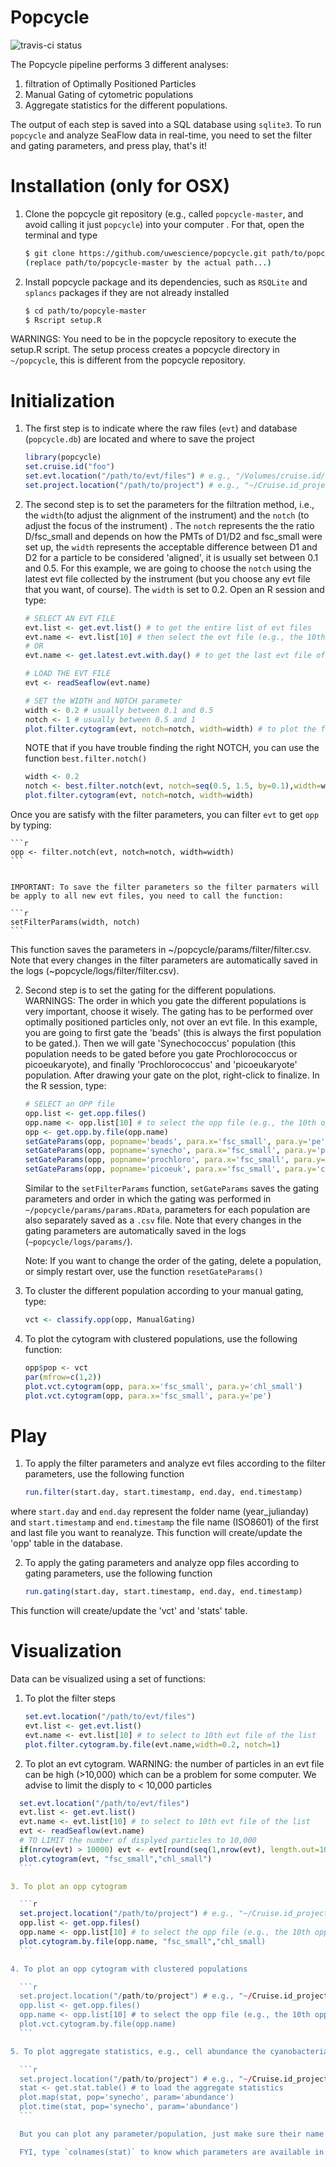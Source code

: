 Popcycle
========

![travis-ci status](https://travis-ci.org/uwescience/popcycle.svg?branch=master)

The Popcycle pipeline performs 3 different analyses:

1. filtration of Optimally Positioned Particles
2. Manual Gating of cytometric populations
3. Aggregate statistics for the different populations.

The output of each step is saved into a SQL database using `sqlite3`. To run `popcycle` and analyze SeaFlow data in real-time, you need to set the filter and gating parameters, and press play, that's it!

# Installation (only for OSX)
1. Clone the popcycle git repository (e.g., called `popcycle-master`, and avoid calling it just `popcycle`) into your computer . For that, open the terminal and type
    ```sh
    $ git clone https://github.com/uwescience/popcycle.git path/to/popcycle-master 
    (replace path/to/popcycle-master by the actual path...)
    ```

2. Install popcycle package and its dependencies, such as `RSQLite` and `splancs` packages if they are not already installed

    ```sh
    $ cd path/to/popcyle-master
    $ Rscript setup.R
    ```
WARNINGS: You need to be in the popcycle repository to execute the setup.R script. The setup process creates a popcycle directory in `~/popcycle`, this is different from the popcycle repository. 

# Initialization
1. The first step is to indicate where the raw files (`evt`) and database (`popcycle.db`) are located and where to save the project

    ```r
    library(popcycle) 
    set.cruise.id("foo")
    set.evt.location("/path/to/evt/files") # e.g., "/Volumes/cruise.id/evt"
    set.project.location("/path/to/project") # e.g., "~/Cruise.id_project"
    ```

2. The second step is to set the parameters for the filtration method, i.e., the `width`(to adjust the alignment of the instrument) and the `notch` (to adjust the focus of the instrument) . The `notch` represents the the ratio D/fsc_small and  depends on how the PMTs of D1/D2 and fsc_small were set up, the `width` represents the acceptable difference between D1 and D2 for a particle to be considered 'aligned', it is usually set between 0.1 and 0.5. For this example, we are going to choose the `notch` using the latest evt file collected by the instrument (but you choose any evt file that you want, of course). The `width` is  set to 0.2. Open an R session and type:

    ```r
    # SELECT AN EVT FILE
    evt.list <- get.evt.list() # to get the entire list of evt files
    evt.name <- evt.list[10] # then select the evt file (e.g., the 10th evt file in the list)
    # OR
    evt.name <- get.latest.evt.with.day() # to get the last evt file of the list
   
    # LOAD THE EVT FILE
    evt <- readSeaflow(evt.name)
    
    # SET the WIDTH and NOTCH parameter
    width <- 0.2 # usually between 0.1 and 0.5
    notch <- 1 # usually between 0.5 and 1
    plot.filter.cytogram(evt, notch=notch, width=width) # to plot the filtration steps
    ```
    
    NOTE that if you have trouble finding the right NOTCH, you can use the function `best.filter.notch()`
    ```r
    width <- 0.2
    notch <- best.filter.notch(evt, notch=seq(0.5, 1.5, by=0.1),width=width, do.plot=TRUE)
    plot.filter.cytogram(evt, notch=notch, width=width)
    ```
    
  Once you are satisfy with the filter parameters, you can filter `evt` to get `opp` by typing:
  
    ```r
    opp <- filter.notch(evt, notch=notch, width=width)
    ```


    IMPORTANT: To save the filter parameters so the filter parmaters will be apply to all new evt files, you need to call the function: 
    
    ```r
    setFilterParams(width, notch)
    ```
This function saves the parameters in ~/popcycle/params/filter/filter.csv. Note that every changes in the filter parameters are automatically saved in the logs (~popcycle/logs/filter/filter.csv).


2. Second step is to set the gating for the different populations. WARNINGS: The order in which you gate the different populations is very important, choose it wisely. The gating has to be performed over optimally positioned particles only, not over an evt file. In this example, you are going to first gate the 'beads' (this is always the first population to be gated.). Then we will gate 'Synechococcus' population (this population needs to be gated before you gate Prochlorococcus or picoeukaryote), and finally 'Prochlorococcus' and 'picoeukaryote' population. After drawing your gate on the plot, right-click to finalize.
In the R session, type:

    ```r
    # SELECT an OPP file
    opp.list <- get.opp.files()
    opp.name <- opp.list[10] # to select the opp file (e.g., the 10th opp file in the list)
    opp <- get.opp.by.file(opp.name)
    setGateParams(opp, popname='beads', para.x='fsc_small', para.y='pe')
    setGateParams(opp, popname='synecho', para.x='fsc_small', para.y='pe')
    setGateParams(opp, popname='prochloro', para.x='fsc_small', para.y='chl_small')
    setGateParams(opp, popname='picoeuk', para.x='fsc_small', para.y='chl_small')
    ```

    Similar to the `setFilterParams` function, `setGateParams` saves the gating parameters and order in which the gating was performed in `~/popcycle/params/params.RData`, parameters for each population are also separately saved as a `.csv` file. Note that every changes in the gating parameters are automatically saved in the logs (`~popcycle/logs/params/`).

    Note: If you want to change the order of the gating, delete a population, or simply restart over, use the function 
    <code>resetGateParams()</code>
    
3. To cluster the different population according to your manual gating, type:

    ```r
    vct <- classify.opp(opp, ManualGating)
    ```
4. To plot the cytogram with clustered populations, use the following function:

    ```r
    opp$pop <- vct
    par(mfrow=c(1,2))
    plot.vct.cytogram(opp, para.x='fsc_small', para.y='chl_small')
    plot.vct.cytogram(opp, para.x='fsc_small', para.y='pe')
    ```


# Play

1. To apply the filter parameters and analyze evt files according to the filter parameters, use the following function

   ```r
   run.filter(start.day, start.timestamp, end.day, end.timestamp)
   ```
   
 where `start.day` and `end.day` represent the folder name (year_julianday) and `start.timestamp` and `end.timestamp` the file name (ISO8601) of the first and last file you want to reanalyze. This function will create/update the 'opp' table in the database.

2. To apply the gating parameters and analyze opp files according to gating parameters, use the following function

   ```r
   run.gating(start.day, start.timestamp, end.day, end.timestamp)
   ```

This function will create/update the 'vct' and 'stats' table.

# Visualization
Data can be visualized using a set of functions:

1. To plot the filter steps

    ```r
    set.evt.location("/path/to/evt/files")
    evt.list <- get.evt.list()
    evt.name <- evt.list[10] # to select to 10th evt file of the list
    plot.filter.cytogram.by.file(evt.name,width=0.2, notch=1)
    ```

2. To plot an evt cytogram. WARNING: the number of particles in an evt file can be high (>10,000) which can be a problem for some computer. We advise to limit the disply to < 10,000 particles 
  ```r
    set.evt.location("/path/to/evt/files")
    evt.list <- get.evt.list()
    evt.name <- evt.list[10] # to select to 10th evt file of the list
    evt <- readSeaflow(evt.name)
    # TO LIMIT the number of displyed particles to 10,000
    if(nrow(evt) > 10000) evt <- evt[round(seq(1,nrow(evt), length.out=10000)),]
    plot.cytogram(evt, "fsc_small","chl_small")
    ```

3. To plot an opp cytogram

    ```r
    set.project.location("/path/to/project") # e.g., "~/Cruise.id_project"
    opp.list <- get.opp.files()
    opp.name <- opp.list[10] # to select the opp file (e.g., the 10th opp file in the list)
    plot.cytogram.by.file(opp.name, "fsc_small","chl_small)
    ```

4. To plot an opp cytogram with clustered populations

    ```r
    set.project.location("/path/to/project") # e.g., "~/Cruise.id_project"
    opp.list <- get.opp.files()
    opp.name <- opp.list[10] # to select the opp file (e.g., the 10th opp file in the list)
    plot.vct.cytogram.by.file(opp.name)
    ```

5. To plot aggregate statistics, e.g., cell abundance the cyanobacteria "Synechococcus" population on a map or over time

    ```r
    set.project.location("/path/to/project") # e.g., "~/Cruise.id_project"
    stat <- get.stat.table() # to load the aggregate statistics
    plot.map(stat, pop='synecho', param='abundance') 
    plot.time(stat, pop='synecho', param='abundance')
    ```

    But you can plot any parameter/population, just make sure their name match the one in the 'stat' table... 

    FYI, type `colnames(stat)` to know which parameters are available in the 'stat' table,  and `unique(stat$pop)` to know the name of the different populations.
